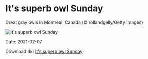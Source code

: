 # It's superb owl Sunday

Great gray owls in Montreal, Canada (© rollandgelly/Getty Images)

![It's superb owl Sunday](https://bing.com/th?id=OHR.SuperbOwl_EN-US9869366116_UHD.jpg&rf=LaDigue_UHD.jpg&pid=hp&w=1024&h=576)

Date: 2021-02-07

Download 4k: [It's superb owl Sunday](https://bing.com/th?id=OHR.SuperbOwl_EN-US9869366116_UHD.jpg&rf=LaDigue_UHD.jpg&pid=hp&w=3840&h=2160)

